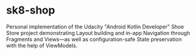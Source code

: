 # sk8-shop
Personal implementation of the Udacity "Android Kotlin Developer" Shoe Store project demonstrating Layout building and in-app Navigation through Fragments and Views––as well as configuration-safe State preservation with the help of ViewModels.

